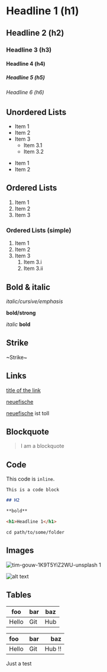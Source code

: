 # Headline 1 (h1)
## Headline 2 (h2)
### Headline 3 (h3)
#### Headline 4 (h4)
##### Headline 5 (h5)
###### Headline 6 (h6)


## Unordered Lists

* Item 1
* Item 2
* Item 3
  * Item 3.1
  * Item 3.2


- Item 1
- Item 2

## Ordered Lists

1. Item 1
2. Item 2
3. Item 3

### Ordered Lists (simple)

1. Item 1
1. Item 2
1. Item 3
   1. Item 3.i
   1. Item 3.ii 


## Bold & italic

*italic/cursive/emphasis*

**bold/strong**

_italic_
__bold__

## Strike

~Strike~

## Links

[title of the link](https://www.neuefische.de)

[neuefische][neuefische]

[neuefische][neuefische] ist toll


## Blockquote

> I am a blockquote

## Code

This code is `inline`.

```
This is a code block
```

```md
## H2

**bold**
```

```html
<h1>Headline 1</h1>
```

```shell
cd path/to/some/folder
```

## Images

![tim-gouw-1K9T5YiZ2WU-unsplash 1](https://user-images.githubusercontent.com/1148334/160429713-76492734-c28a-439c-b6c1-a5a7c709c0a8.jpg)

![alt text](https://images.unsplash.com/photo-1574144611937-0df059b5ef3e?ixlib=rb-1.2.1&ixid=MnwxMjA3fDB8MHxwaG90by1wYWdlfHx8fGVufDB8fHx8&auto=format&fit=crop&w=1364&q=80)

## Tables

| foo   | bar | baz |
| ----- | --- | --- |
| Hello | Git | Hub |


| foo   | bar | baz |
| :---- | --- | --: |
| Hello | Git | Hub !! |

Just a test

[neuefische]: https://www.neuefische.de
[google]: https://www.google.com


